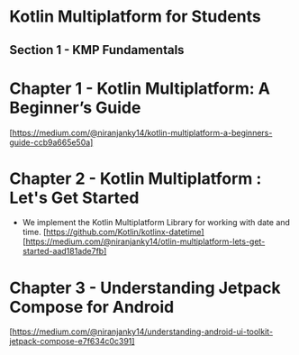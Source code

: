 
# Kotlin Multiplatform for Students 

## Section 1 - KMP Fundamentals 
# Chapter 1 - Kotlin Multiplatform: A Beginner’s Guide
[https://medium.com/@niranjanky14/kotlin-multiplatform-a-beginners-guide-ccb9a665e50a]

# Chapter 2 - Kotlin Multiplatform : Let's Get Started 
- We implement the Kotlin Multiplatform Library for working with date and time. 
[https://github.com/Kotlin/kotlinx-datetime]
[https://medium.com/@niranjanky14/otlin-multiplatform-lets-get-started-aad181ade7fb]

# Chapter 3 - Understanding Jetpack Compose for Android 
[https://medium.com/@niranjanky14/understanding-android-ui-toolkit-jetpack-compose-e7f634c0c391]


